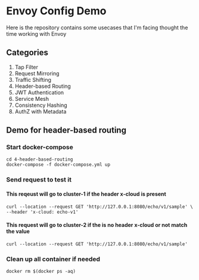 # Envoy Config Demo
Here is the repository contains some usecases that I'm facing thought the time working with Envoy

## Categories
1. Tap Filter
2. Request Mirroring
3. Traffic Shifting
4. Header-based Routing
5. JWT Authentication
6. Service Mesh
7. Consistency Hashing
8. AuthZ with Metadata


## Demo for header-based routing
### Start docker-compose
```
cd 4-header-based-routing
docker-compose -f docker-compose.yml up
```
### Send request to test it
#### This reqeust will go to cluster-1 if the header x-cloud is present
```
curl --location --request GET 'http://127.0.0.1:8080/echo/v1/sample' \
--header 'x-cloud: echo-v1'
```
#### This request will go to cluster-2 if the is no header x-cloud or not match the value
```
curl --location --request GET 'http://127.0.0.1:8080/echo/v1/sample'
```

### Clean up all container if needed
```
docker rm $(docker ps -aq)
```